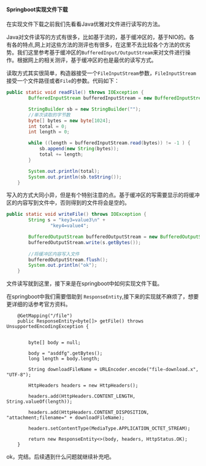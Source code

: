 #### Springboot实现文件下载

在实现文件下载之前我们先看看Java优雅对文件进行读写的方法。

Java对文件读写的方式有很多，比如基于流的，基于缓冲区的，基于NIO的。各有各的特点,网上对这些方法的测评也有很多，在这里不去比较各个方法的优劣势。我们这里参考基于缓冲区的`BufferedInput/OutputStream`来对文件进行操作。根据网上的相关测评，基于缓冲区的也是最优的读写方式。

读取方式其实很简单，构造器接受一个`FileInputStream`参数，`FileInputStream`接受一个文件路径或者`File`的参数。代码如下：

```java
public static void readFile() throws IOException {
        BufferedInputStream bufferedInputStream = new BufferedInputStream(new FileInputStream("test.txt"));

        StringBuilder sb = new StringBuilder("");
    	//单次读取的字节数
        byte[] bytes = new byte[1024];
        int total = 0;
        int length = 0;

        while ((length = bufferedInputStream.read(bytes)) != -1 ) {
            sb.append(new String(bytes));
            total += length;
        }

        System.out.println(total);
        System.out.println(sb.toString());
    }
```

写入的方式大同小异，但是有个特别注意的点。基于缓冲区的写需要显示的将缓冲区的内容写到文件中，否则得到的文件将会是空的。

```java
public static void writeFile() throws IOException {
        String s = "key3=value3\n" +
                "key4=value4";

        BufferedOutputStream bufferedOutputStream = new BufferedOutputStream(new FileOutputStream("out.txt"));
        bufferedOutputStream.write(s.getBytes());
    
    	//将缓冲区内容写入文件
        bufferedOutputStream.flush();
        System.out.println("ok");
    }
```



文件读写就到这里，接下来是在springboot中如何实现文件下载。

在springboot中我们需要借助到 `ResponseEntity`,接下来的实现就不麻烦了，想要更详细的话参考官方资料。

```
    @GetMapping("/file")
    public ResponseEntity<byte[]> getFile() throws UnsupportedEncodingException {


        byte[] body = null;

        body = "asddfg".getBytes();
        long length = body.length;

        String downloadFileName = URLEncoder.encode("file-download.x", "UTF-8");

        HttpHeaders headers = new HttpHeaders();

        headers.add(HttpHeaders.CONTENT_LENGTH, String.valueOf(length));

        headers.add(HttpHeaders.CONTENT_DISPOSITION, "attachment;filename=" + downloadFileName);

        headers.setContentType(MediaType.APPLICATION_OCTET_STREAM);

        return new ResponseEntity<>(body, headers, HttpStatus.OK);
    }
```

ok，完结。后续遇到什么问题就继续补充吧。

